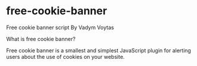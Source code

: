# free-cookie-banner
Free cookie banner script
By Vadym Voytas

What is free cookie banner?

Free cookie banner is a smallest and simplest JavaScript plugin for alerting users about the use of cookies on your website.

